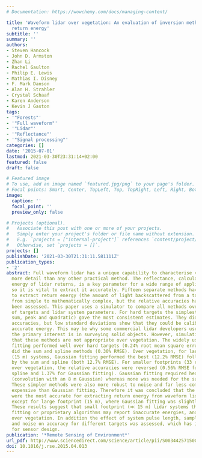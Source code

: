 ```yaml
---
# Documentation: https://wowchemy.com/docs/managing-content/

title: 'Waveform lidar over vegetation: An evaluation of inversion methods for estimating
  return energy'
subtitle: ''
summary: ''
authors:
- Steven Hancock
- John D. Armston
- Zhan Li
- Rachel Gaulton
- Philip E. Lewis
- Mathias I. Disney
- F. Mark Danson
- Alan H. Strahler
- Crystal Schaaf
- Karen Anderson
- Kevin J Gaston
tags:
- '"Forests"'
- '"Full waveform"'
- '"Lidar"'
- '"Reflectance"'
- '"Signal processing"'
categories: []
date: '2015-07-01'
lastmod: 2021-03-30T23:31:14+02:00
featured: false
draft: false

# Featured image
# To use, add an image named `featured.jpg/png` to your page's folder.
# Focal points: Smart, Center, TopLeft, Top, TopRight, Left, Right, BottomLeft, Bottom, BottomRight.
image:
  caption: ''
  focal_point: ''
  preview_only: false

# Projects (optional).
#   Associate this post with one or more of your projects.
#   Simply enter your project's folder or file name without extension.
#   E.g. `projects = ["internal-project"]` references `content/project/deep-learning/index.md`.
#   Otherwise, set `projects = []`.
projects: []
publishDate: '2021-03-30T21:31:11.581111Z'
publication_types:
- '2'
abstract: Full waveform lidar has a unique capability to characterise vegetation in
  more detail than any other practical method. The reflectance, calculated from the
  energy of lidar returns, is a key parameter for a wide range of applications and
  so it is vital to extract it accurately. Fifteen separate methods have been proposed
  to extract return energy (the amount of light backscattered from a target), ranging
  from simple to mathematically complex, but the relative accuracies have not yet
  been assessed. This paper uses a simulator to compare all methods over a wide range
  of targets and lidar system parameters. For hard targets the simplest methods (windowed
  sum, peak and quadratic) gave the most consistent estimates. They did not have high
  accuracies, but low standard deviations show that they could be calibrated to give
  accurate energy. This may be why some commercial lidar developers use them, where
  the primary interest is in surveying solid objects. However, simulations showed
  that these methods are not appropriate over vegetation. The widely used Gaussian
  fitting performed well over hard targets (0.24% root mean square error, RMSE), as
  did the sum and spline methods (0.30% RMSE). Over vegetation, for large footprint
  (15 m) systems, Gaussian fitting performed the best (12.2% RMSE) followed closely
  by the sum and spline (both 12.7% RMSE). For smaller footprints (33 cm and 1 cm)
  over vegetation, the relative accuracies were reversed (0.56% RMSE for the sum and
  spline and 1.37% for Gaussian fitting). Gaussian fitting required heavy smoothing
  (convolution with an 8 m Gaussian) whereas none was needed for the sum and spline.
  These simpler methods were also more robust to noise and far less computationally
  expensive than Gaussian fitting. Therefore it was concluded that the sum and spline
  were the most accurate for extracting return energy from waveform lidar over vegetation,
  except for large footprint (15 m), where Gaussian fitting was slightly more accurate.
  These results suggest that small footprint (≪ 15 m) lidar systems that use Gaussian
  fitting or proprietary algorithms may report inaccurate energies, and thus reflectances,
  over vegetation. In addition the effect of system pulse length, sampling interval
  and noise on accuracy for different targets was assessed, which has implications
  for sensor design.
publication: '*Remote Sensing of Environment*'
url_pdf: http://www.sciencedirect.com/science/article/pii/S003442571500142X
doi: 10.1016/j.rse.2015.04.013
---
```

